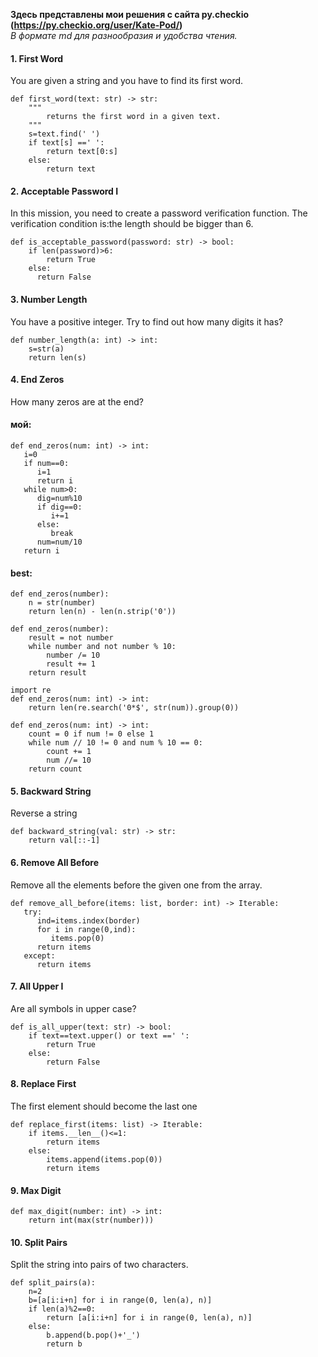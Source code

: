 **Здесь представлены мои решения с сайта py.checkio (https://py.checkio.org/user/Kate-Pod/)**  
*В формате md для разнообразия и удобства чтения.*

#### 1. First Word
You are given a string and you have to find its first word.
```
def first_word(text: str) -> str:
    """
        returns the first word in a given text.
    """
    s=text.find(' ')
    if text[s] ==' ':
        return text[0:s]
    else:
        return text
```
#### 2. Acceptable Password I
In this mission, you need to create a password verification function. The verification condition is:the length should be bigger than 6.
```
def is_acceptable_password(password: str) -> bool:
    if len(password)>6:
        return True
    else:
      return False
```
#### 3. Number Length
You have a positive integer. Try to find out how many digits it has?
```
def number_length(a: int) -> int:
    s=str(a)
    return len(s)
```
#### 4. End Zeros
How many zeros are at the end?
#### мой:
```
def end_zeros(num: int) -> int:
   i=0
   if num==0:
      i=1
      return i
   while num>0:
      dig=num%10
      if dig==0:
         i+=1
      else:
         break
      num=num/10
   return i
```
#### best:
```
def end_zeros(number):
    n = str(number)
    return len(n) - len(n.strip('0'))
```
```
def end_zeros(number):
    result = not number
    while number and not number % 10:
        number /= 10
        result += 1
    return result
```
```
import re
def end_zeros(num: int) -> int:
    return len(re.search('0*$', str(num)).group(0))
```
```
def end_zeros(num: int) -> int:
    count = 0 if num != 0 else 1
    while num // 10 != 0 and num % 10 == 0:
        count += 1
        num //= 10
    return count
```
#### 5. Backward String
Reverse a string
```
def backward_string(val: str) -> str:
    return val[::-1]
```
#### 6. Remove All Before
Remove all the elements before the given one from the array.
```
def remove_all_before(items: list, border: int) -> Iterable:
   try:
      ind=items.index(border)
      for i in range(0,ind):
         items.pop(0)
      return items
   except:
      return items
```
#### 7. All Upper I
Are all symbols in upper case?
```
def is_all_upper(text: str) -> bool:
    if text==text.upper() or text ==' ':
        return True
    else:
        return False
```
#### 8. Replace First
The first element should become the last one
```
def replace_first(items: list) -> Iterable:
    if items.__len__()<=1:
        return items
    else:  
        items.append(items.pop(0))
        return items
```
#### 9. Max Digit
```
def max_digit(number: int) -> int:
    return int(max(str(number)))
```
#### 10. Split Pairs
Split the string into pairs of two characters.
```
def split_pairs(a):
    n=2
    b=[a[i:i+n] for i in range(0, len(a), n)]
    if len(a)%2==0:
        return [a[i:i+n] for i in range(0, len(a), n)]
    else:
        b.append(b.pop()+'_')
        return b
```

